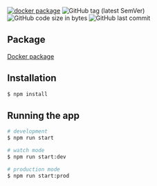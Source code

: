 
[![docker package](https://github.com/hz2/project-nest/actions/workflows/action-docker.yml/badge.svg)](https://github.com/hz2/project-nest/actions/workflows/action-docker.yml)
![GitHub tag (latest SemVer)](https://img.shields.io/github/v/tag/hz2/project-nest) 
![GitHub code size in bytes](https://img.shields.io/github/languages/code-size/hz2/project-nest) 
![GitHub last commit](https://img.shields.io/github/last-commit/hz2/project-nest) 
## Package

[Docker package](/pkgs/container/project-nest)

## Installation

```bash
$ npm install
```

## Running the app

```bash
# development
$ npm run start

# watch mode
$ npm run start:dev

# production mode
$ npm run start:prod
```

